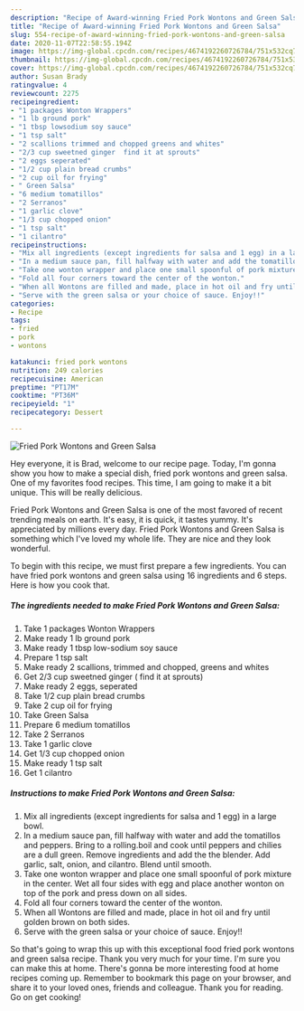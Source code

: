 ```yaml
---
description: "Recipe of Award-winning Fried Pork Wontons and Green Salsa"
title: "Recipe of Award-winning Fried Pork Wontons and Green Salsa"
slug: 554-recipe-of-award-winning-fried-pork-wontons-and-green-salsa
date: 2020-11-07T22:58:55.194Z
image: https://img-global.cpcdn.com/recipes/4674192260726784/751x532cq70/fried-pork-wontons-and-green-salsa-recipe-main-photo.jpg
thumbnail: https://img-global.cpcdn.com/recipes/4674192260726784/751x532cq70/fried-pork-wontons-and-green-salsa-recipe-main-photo.jpg
cover: https://img-global.cpcdn.com/recipes/4674192260726784/751x532cq70/fried-pork-wontons-and-green-salsa-recipe-main-photo.jpg
author: Susan Brady
ratingvalue: 4
reviewcount: 2275
recipeingredient:
- "1 packages Wonton Wrappers"
- "1 lb ground pork"
- "1 tbsp lowsodium soy sauce"
- "1 tsp salt"
- "2 scallions trimmed and chopped greens and whites"
- "2/3 cup sweetned ginger  find it at sprouts"
- "2 eggs seperated"
- "1/2 cup plain bread crumbs"
- "2 cup oil for frying"
- " Green Salsa"
- "6 medium tomatillos"
- "2 Serranos"
- "1 garlic clove"
- "1/3 cup chopped onion"
- "1 tsp salt"
- "1 cilantro"
recipeinstructions:
- "Mix all ingredients (except ingredients for salsa and 1 egg) in a large bowl."
- "In a medium sauce pan, fill halfway with water and add the tomatillos and peppers. Bring to a rolling.boil and cook until peppers and chilies are a dull green. Remove ingredients and add the the blender. Add garlic, salt, onion, and cilantro. Blend until smooth."
- "Take one wonton wrapper and place one small spoonful of pork mixture in the center. Wet all four sides with egg and place another wonton on top of the pork and press down on all sides."
- "Fold all four corners toward the center of the wonton."
- "When all Wontons are filled and made, place in hot oil and fry until golden brown on both sides."
- "Serve with the green salsa or your choice of sauce. Enjoy!!"
categories:
- Recipe
tags:
- fried
- pork
- wontons

katakunci: fried pork wontons 
nutrition: 249 calories
recipecuisine: American
preptime: "PT17M"
cooktime: "PT36M"
recipeyield: "1"
recipecategory: Dessert

---
```



![Fried Pork Wontons and Green Salsa](https://img-global.cpcdn.com/recipes/4674192260726784/751x532cq70/fried-pork-wontons-and-green-salsa-recipe-main-photo.jpg)

Hey everyone, it is Brad, welcome to our recipe page. Today, I'm gonna show you how to make a special dish, fried pork wontons and green salsa. One of my favorites food recipes. This time, I am going to make it a bit unique. This will be really delicious.

Fried Pork Wontons and Green Salsa is one of the most favored of recent trending meals on earth. It's easy, it is quick, it tastes yummy. It's appreciated by millions every day. Fried Pork Wontons and Green Salsa is something which I've loved my whole life. They are nice and they look wonderful.




To begin with this recipe, we must first prepare a few ingredients. You can have fried pork wontons and green salsa using 16 ingredients and 6 steps. Here is how you cook that.

<!--inarticleads1-->

##### The ingredients needed to make Fried Pork Wontons and Green Salsa:

1. Take 1 packages Wonton Wrappers
1. Make ready 1 lb ground pork
1. Make ready 1 tbsp low-sodium soy sauce
1. Prepare 1 tsp salt
1. Make ready 2 scallions, trimmed and chopped, greens and whites
1. Get 2/3 cup sweetned ginger ( find it at sprouts)
1. Make ready 2 eggs, seperated
1. Take 1/2 cup plain bread crumbs
1. Take 2 cup oil for frying
1. Take  Green Salsa
1. Prepare 6 medium tomatillos
1. Take 2 Serranos
1. Take 1 garlic clove
1. Get 1/3 cup chopped onion
1. Make ready 1 tsp salt
1. Get 1 cilantro




<!--inarticleads2-->

##### Instructions to make Fried Pork Wontons and Green Salsa:

1. Mix all ingredients (except ingredients for salsa and 1 egg) in a large bowl.
1. In a medium sauce pan, fill halfway with water and add the tomatillos and peppers. Bring to a rolling.boil and cook until peppers and chilies are a dull green. Remove ingredients and add the the blender. Add garlic, salt, onion, and cilantro. Blend until smooth.
1. Take one wonton wrapper and place one small spoonful of pork mixture in the center. Wet all four sides with egg and place another wonton on top of the pork and press down on all sides.
1. Fold all four corners toward the center of the wonton.
1. When all Wontons are filled and made, place in hot oil and fry until golden brown on both sides.
1. Serve with the green salsa or your choice of sauce. Enjoy!!




So that's going to wrap this up with this exceptional food fried pork wontons and green salsa recipe. Thank you very much for your time. I'm sure you can make this at home. There's gonna be more interesting food at home recipes coming up. Remember to bookmark this page on your browser, and share it to your loved ones, friends and colleague. Thank you for reading. Go on get cooking!

